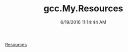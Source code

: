 ﻿---
title: gcc.My.Resources
date: 6/19/2016 11:14:44 AM
---

[Resources](T-gcc.My.Resources.Resources.html)
